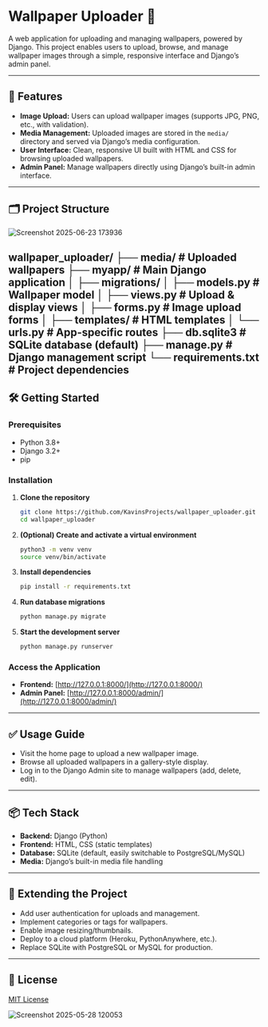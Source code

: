 # Wallpaper Uploader 🌄

A web application for uploading and managing wallpapers, powered by Django. This project enables users to upload, browse, and manage wallpaper images through a simple, responsive interface and Django’s admin panel.

---

## 🚀 Features

- **Image Upload:** Users can upload wallpaper images (supports JPG, PNG, etc., with validation).
- **Media Management:** Uploaded images are stored in the `media/` directory and served via Django’s media configuration.
- **User Interface:** Clean, responsive UI built with HTML and CSS for browsing uploaded wallpapers.
- **Admin Panel:** Manage wallpapers directly using Django’s built-in admin interface.

---

## 🗂️ Project Structure
![Screenshot 2025-06-23 173936](https://github.com/user-attachments/assets/9e5ee627-cec4-4e95-bd5a-1d2fffe185e1)

wallpaper_uploader/ ├── media/ # Uploaded wallpapers ├── myapp/ # Main Django application │ ├── migrations/ │ ├── models.py # Wallpaper model │ ├── views.py # Upload & display views │ ├── forms.py # Image upload forms │ ├── templates/ # HTML templates │ └── urls.py # App-specific routes ├── db.sqlite3 # SQLite database (default) ├── manage.py # Django management script └── requirements.txt # Project dependencies
---

## 🛠️ Getting Started

### Prerequisites

- Python 3.8+
- Django 3.2+  
- pip

### Installation

1. **Clone the repository**
    ```bash
    git clone https://github.com/KavinsProjects/wallpaper_uploader.git
    cd wallpaper_uploader
    ```

2. **(Optional) Create and activate a virtual environment**
    ```bash
    python3 -m venv venv
    source venv/bin/activate
    ```

3. **Install dependencies**
    ```bash
    pip install -r requirements.txt
    ```

4. **Run database migrations**
    ```bash
    python manage.py migrate
    ```

5. **Start the development server**
    ```bash
    python manage.py runserver
    ```

### Access the Application

- **Frontend:** [http://127.0.0.1:8000/](http://127.0.0.1:8000/)
- **Admin Panel:** [http://127.0.0.1:8000/admin/](http://127.0.0.1:8000/admin/)

---

## ✅ Usage Guide

- Visit the home page to upload a new wallpaper image.
- Browse all uploaded wallpapers in a gallery-style display.
- Log in to the Django Admin site to manage wallpapers (add, delete, edit).

---

## 📦 Tech Stack

- **Backend:** Django (Python)
- **Frontend:** HTML, CSS (static templates)
- **Database:** SQLite (default, easily switchable to PostgreSQL/MySQL)
- **Media:** Django’s built-in media file handling

---

## 🧩 Extending the Project

- Add user authentication for uploads and management.
- Implement categories or tags for wallpapers.
- Enable image resizing/thumbnails.
- Deploy to a cloud platform (Heroku, PythonAnywhere, etc.).
- Replace SQLite with PostgreSQL or MySQL for production.

---

## 📄 License

[MIT License](LICENSE)

![Screenshot 2025-05-28 120053](https://github.com/user-attachments/assets/80a2ea4e-4fa3-43ce-a55e-452557e3970e)

